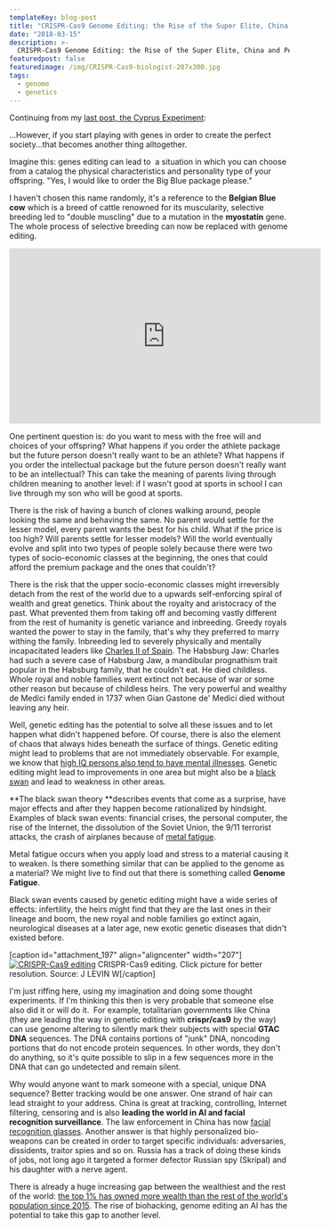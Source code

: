 ```yaml
---
templateKey: blog-post
title: "CRISPR-Cas9 Genome Editing: the Rise of the Super Elite, China and Personalized Bio-weapons"
date: "2018-03-15"
description: >-
  CRISPR-Cas9 Genome Editing: the Rise of the Super Elite, China and Personalized Bio-weapons
featuredpost: false
featuredimage: /img/CRISPR-Cas9-biologist-207x300.jpg
tags:
  - genome
  - genetics
---
```


Continuing from my [last post, the Cyprus Experiment](https://stefantesoi.com/the-cyprus-experiment/):

...However, if you start playing with genes in order to create the perfect society...that becomes another thing alltogether.

Imagine this: genes editing can lead to  a situation in which you can choose from a catalog the physical characteristics and personality type of your offspring. "Yes, I would like to order the Big Blue package please."

I haven't chosen this name randomly, it's a reference to the **Belgian Blue cow** which is a breed of cattle renowned for its muscularity, selective breeding led to "double muscling" due to a mutation in the **myostatin** gene. The whole process of selective breeding can now be replaced with genome editing.

<iframe src="https://www.youtube.com/embed/IDN-QeVhQTc" width="560" height="315" frameborder="0" allowfullscreen="allowfullscreen"></iframe>

 One pertinent question is: do you want to mess with the free will and choices of your offspring? What happens if you order the athlete package but the future person doesn't really want to be an athlete? What happens if you order the intellectual package but the future person doesn't really want to be an intellectual? This can take the meaning of parents living through children meaning to another level: if I wasn't good at sports in school I can live through my son who will be good at sports.

There is the risk of having a bunch of clones walking around, people looking the same and behaving the same. No parent would settle for the lesser model, every parent wants the best for his child. What if the price is too high? Will parents settle for lesser models? Will the world eventually evolve and split into two types of people solely because there were two types of socio-economic classes at the beginning, the ones that could afford the premium package and the ones that couldn't?

There is the risk that the upper socio-economic classes might irreversibly detach from the rest of the world due to a upwards self-enforcing spiral of wealth and great genetics. Think about the royalty and aristocracy of the past. What prevented them from taking off and becoming vastly different from the rest of humanity is genetic variance and inbreeding. Greedy royals wanted the power to stay in the family, that's why they preferred to marry withing the family. Inbreeding led to severely physically and mentally incapacitated leaders like [Charles II of Spain](https://en.wikipedia.org/wiki/Charles_II_of_Spain). The Habsburg Jaw: Charles had such a severe case of Habsburg Jaw, a mandibular prognathism trait popular in the Habsburg family, that he couldn't eat. He died childless. Whole royal and noble families went extinct not because of war or some other reason but because of childless heirs. The very powerful and wealthy de Medici family ended in 1737 when Gian Gastone de' Medici died without leaving any heir.

Well, genetic editing has the potential to solve all these issues and to let happen what didn't happened before. Of course, there is also the element of chaos that always hides beneath the surface of things. Genetic editing might lead to problems that are not immediately observable. For example, we know that [high IQ persons also tend to have mental illnesses](https://www.inc.com/glenn-leibowitz/have-a-high-iq-you-might-be-prone-to-mental-physical-illness-says-science.html). Genetic editing might lead to improvements in one area but might also be a [black swan](https://en.wikipedia.org/wiki/Black_swan_theory) and lead to weakness in other areas.

**The black swan theory **describes events that come as a surprise, have major effects and after they happen become rationalized by hindsight. Examples of black swan events: financial crises, the personal computer, the rise of the Internet, the dissolution of the Soviet Union, the 9/11 terrorist attacks, the crash of airplanes because of [metal fatigue](https://en.wikipedia.org/wiki/Fatigue_(material)).

Metal fatigue occurs when you apply load and stress to a material causing it to weaken. Is there something similar that can be applied to the genome as a material? We might live to find out that there is something called **Genome Fatigue**.

Black swan events caused by genetic editing might have a wide series of effects: infertility, the heirs might find that they are the last ones in their lineage and boom, the new royal and noble families go extinct again, neurological diseases at a later age, new exotic genetic diseases that didn't existed before.

\[caption id="attachment\_197" align="aligncenter" width="207"\][![CRISPR-Cas9 editing](http://stefantesoi.com/wp-content/uploads/2018/03/CRISPR-Cas9-biologist-207x300.jpg)](https://commons.wikimedia.org/wiki/File:CRISPR-Cas9-biologist.jpg) CRISPR-Cas9 editing. Click picture for better resolution. Source: J LEVIN W\[/caption\]

I'm just riffing here, using my imagination and doing some thought experiments. If I'm thinking this then is very probable that someone else also did it or will do it.  For example, totalitarian governments like China (they are leading the way in genetic editing with **crispr/cas9** by the way) can use genome altering to silently mark their subjects with special **GTAC DNA** sequences. The DNA contains portions of "junk" DNA, noncoding portions that do not encode protein sequences. In other words, they don't do anything, so it's quite possible to slip in a few sequences more in the DNA that can go undetected and remain silent.

Why would anyone want to mark someone with a special, unique DNA sequence? Better tracking would be one answer. One strand of hair can lead straight to your address. China is great at tracking, controlling, Internet filtering, censoring and is also **leading the world in AI and facial recognition surveillance**. The law enforcement in China has now [facial recognition glasses](https://www.engadget.com/2018/03/12/china-police-expand-use-facial-recognition-glasses/). Another answer is that highly personalized bio-weapons can be created in order to target specific individuals: adversaries, dissidents, traitor spies and so on. Russia has a track of doing these kinds of jobs, not long ago it targeted a former defector Russian spy (Skripal) and his daughter with a nerve agent.

There is already a huge increasing gap between the wealthiest and the rest of the world: [the top 1% has owned more wealth than the rest of the world's population since 2015](https://www.businessinsider.com/worlds-richest-billionaires-net-worth-2017-6). The rise of biohacking, genome editing an AI has the potential to take this gap to another level.
